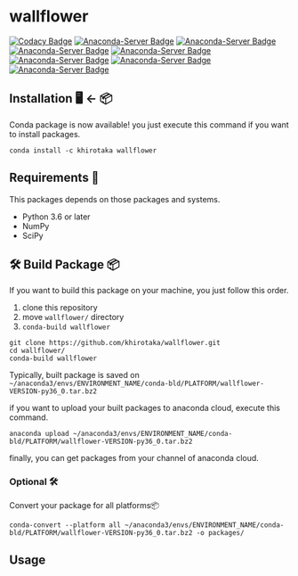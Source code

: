 # wallflower

[![Codacy Badge](https://api.codacy.com/project/badge/Grade/8d1a42e7b40947b18793150b16825e14)](https://www.codacy.com/manual/KawashimaHirotaka/wallflower?utm_source=github.com&amp;utm_medium=referral&amp;utm_content=khirotaka/wallflower&amp;utm_campaign=Badge_Grade)
[![Anaconda-Server Badge](https://anaconda.org/khirotaka/wallflower/badges/version.svg)](https://anaconda.org/khirotaka/wallflower)
[![Anaconda-Server Badge](https://anaconda.org/khirotaka/wallflower/badges/latest_release_date.svg)](https://anaconda.org/khirotaka/wallflower)
[![Anaconda-Server Badge](https://anaconda.org/khirotaka/wallflower/badges/latest_release_relative_date.svg)](https://anaconda.org/khirotaka/wallflower)
[![Anaconda-Server Badge](https://anaconda.org/khirotaka/wallflower/badges/platforms.svg)](https://anaconda.org/khirotaka/wallflower)
[![Anaconda-Server Badge](https://anaconda.org/khirotaka/wallflower/badges/license.svg)](https://anaconda.org/khirotaka/wallflower)
[![Anaconda-Server Badge](https://anaconda.org/khirotaka/wallflower/badges/downloads.svg)](https://anaconda.org/khirotaka/wallflower)
[![Anaconda-Server Badge](https://anaconda.org/khirotaka/wallflower/badges/installer/conda.svg)](https://conda.anaconda.org/khirotaka)

## Installation 🖥 ← 📦
Conda package is now available!
you just execute this command if you want to install packages.

```shell script
conda install -c khirotaka wallflower
```

## Requirements 📝
This packages depends on those packages and systems.
 
*   Python 3.6 or later
*   NumPy
*   SciPy

## 🛠 Build Package 📦
If you want to build this package on your machine, you just follow this order.

1.  clone this repository
2.  move `wallflower/` directory
3.  `conda-build wallflower`

```shell script
git clone https://github.com/khirotaka/wallflower.git
cd wallflower/
conda-build wallflower
```

Typically, built package is saved on
`~/anaconda3/envs/ENVIRONMENT_NAME/conda-bld/PLATFORM/wallflower-VERSION-py36_0.tar.bz2`

if you want to upload your built packages to anaconda cloud, execute this command.

```shell script
anaconda upload ~/anaconda3/envs/ENVIRONMENT_NAME/conda-bld/PLATFORM/wallflower-VERSION-py36_0.tar.bz2
```

finally, you can get packages from your channel of  anaconda cloud.

### Optional 🛠
Convert your package for all platforms📦

```shell script
conda-convert --platform all ~/anaconda3/envs/ENVIRONMENT_NAME/conda-bld/PLATFORM/wallflower-VERSION-py36_0.tar.bz2 -o packages/
```
## Usage
